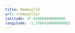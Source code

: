 ```yaml
---
title: Remouillé
url: /remouille/
latitude: 47.056084600000005
longitude: -1.3766436000000002
---
```

